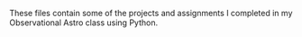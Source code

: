 These files contain some of the projects and assignments I completed in my Observational Astro class using Python.
